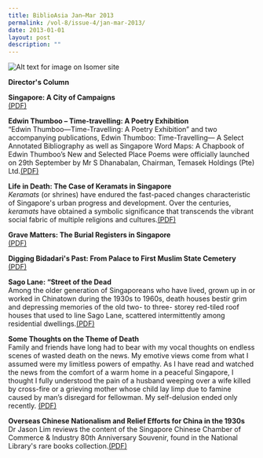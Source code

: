 ```yaml
---
title: BiblioAsia Jan–Mar 2013
permalink: /vol-8/issue-4/jan-mar-2013/
date: 2013-01-01
layout: post
description: ""
---
```

![Alt text for image on Isomer site](/images/covers/ba8-4.jpg)

<a style="text-decoration: none; font-weight: bold;" href="/vol-8/issue-4/jan-mar-2013/director-column/">Director's Column</a>

<a style="text-decoration: none; font-weight: bold;" href="/vol-8/issue-4/jan-mar-2013/singapore-campaigns/">Singapore: A City of Campaigns</a><br>[(PDF)](/files/pdf/vol-8/issue-4/v8-issue4_CityofCampaigns.pdf)

<a style="text-decoration: none; font-weight: bold;" href="/vol-8/issue-4/jan-mar-2013/edwin-thumboo-poetry/">Edwin Thumboo – Time-travelling: A Poetry Exhibition</a><br>“Edwin Thumboo—Time-Travelling: A Poetry Exhibition” and two accompanying publications, Edwin Thumboo: Time-Travelling— A Select Annotated Bibliography as well as Singapore Word Maps: A Chapbook of Edwin Thumboo’s New and Selected Place Poems were officially launched on 29th September by Mr S Dhanabalan, Chairman, Temasek Holdings (Pte) Ltd.[(PDF)](/files/pdf/vol-8/issue-4/v8-issue4_PoetryExhibition.pdf)

<a style="text-decoration: none; font-weight: bold;" href="/vol-8/issue-4/jan-mar-2013/life-death-keramats/">Life in Death: The Case of Keramats in Singapore	</a><br>*Keramats* (or shrines) have endured the fast-paced changes characteristic of Singapore's urban progress and development. Over the centuries, *keramats* have obtained a symbolic significance that transcends the vibrant social fabric of multiple religions and cultures.[(PDF)](/files/pdf/vol-8/issue-4/v8-issue4_Keramats.pdf)

<a style="text-decoration: none; font-weight: bold;" href="/vol-8/issue-4/jan-mar-2013/singapore-grave-burial/">Grave Matters: The Burial Registers in Singapore</a><br>[(PDF)](/files/pdf/vol-8/issue-4/v8-issue4_GraveMatters.pdf)

<a style="text-decoration: none; font-weight: bold;" href="/vol-8/issue-4/jan-mar-2013/muslim-bidadari-cemetery/">Digging Bidadari's Past: From Palace to First Muslim State Cemetery</a> [(PDF)](/files/pdf/vol-8/issue-4/v8-issue4_BidadariPast.pdf)

<a style="text-decoration: none; font-weight: bold;" href="/vol-8/issue-4/jan-mar-2013/sago-street-dead/">Sago Lane: “Street of the Dead</a><br>Among the older generation of Singaporeans who have lived, grown up in or worked in Chinatown during the 1930s to 1960s, death houses bestir grim and depressing memories of the old two- to three- storey red-tiled roof houses that used to line Sago Lane, scattered intermittently among residential dwellings.[(PDF)](/files/pdf/vol-8/issue-4/v8-issue4_SagoLane.pdf)

<a style="text-decoration: none; font-weight: bold;" href="/vol-8/issue-4/jan-mar-2013/theme-death/">Some Thoughts on the Theme of Death</a><br>Family and friends have long had to bear with my vocal thoughts on endless scenes of wasted death on the news. My emotive views come from what I assumed were my limitless powers of empathy. As I have read and watched the news from the comfort of a warm home in a peaceful Singapore, I thought I fully understood the pain of a husband weeping over a wife killed by cross-fire or a grieving mother whose child lay limp due to famine caused by man’s disregard for fellowman. My self-delusion ended only recently. [(PDF)](/files/pdf/vol-8/issue-4/v8-issue4_ThemeDeath.pdf)

<a style="text-decoration: none; font-weight: bold;" href="/vol-8/issue-4/jan-mar-2013/overseas-chinese-nationalism/">Overseas Chinese Nationalism and Relief Efforts for China in the 1930s</a><br>Dr Jason Lim reviews the content of the Singapore Chinese Chamber of Commerce &amp; Industry 80th Anniversary Souvenir, found in the National Library's rare books collection.[(PDF)](/files/pdf/vol-8/issue-4/v8-issue4_ChinaReliefEfforts.pdf)